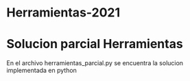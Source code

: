 # Herramientas-2021
# Solucion parcial Herramientas
En el archivo herramientas_parcial.py se encuentra la solucion implementada en python
